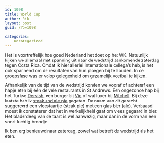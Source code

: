 ```yaml
---
id: 1098
title: World Cup
author: Rik
layout: post
guid: /?p=1098

categories:
  - Uncategorized
---
```

Het is voortreffelijk hoe goed Nederland het doet op het WK. Natuurlijk kijken we allemaal met spanning uit naar de wedstrijd aankomende zaterdag tegen Costa Rica. Omdat ik hier allerlei internationale collega&#8217;s heb, is het ook spannend om de resultaten van hun ploegen bij te houden. In de groepsfase was er volop gelegenheid om gezamelijk voetbal te [kijken][1].

Afhankelijk van de tijd van de wedstrijd konden we vooraf of achteraf een hapje eten bij één de vele restaurants in St Andrews. Een ongezonde hap bij het Turkse [Dervish][2], een burger bij [Vic][3] of wat luxer bij [Mitchell][4]. Bij deze laatste heb ik [steak and ale pie][5] gegeten. De naam van dit gerecht suggereerd een vleestaartje (steak pie) met een glas bier (ale). Verbaasd moest ik constateren dat het in werkelijkheid gaat om vlees gegaard in bier. Het bladerdeeg van de taart is wel aanwezig, maar dan in de vorm van een soort luchtig broodje.

Ik ben erg benieuwd naar zaterdag, zowel wat betreft de wedstrijd als het eten.

 [1]: /?ai1ec_event=netherlands-spain&instance_id= "Netherlands – Spain"
 [2]: http://www.tripadvisor.nl/Restaurant_Review-g186533-d2529181-Reviews-Dervish-St_Andrews_Fife_Scotland.html
 [3]: http://www.vicstandrews.co.uk/
 [4]: http://www.mitchellsdeli.co.uk/
 [5]: http://www.channel4.com/4food/recipes/popular-cuisines/british/steak-and-ale-recipe